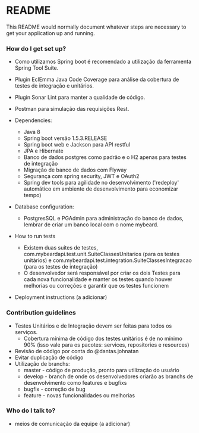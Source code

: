 # README #

This README would normally document whatever steps are necessary to get your application up and running.


### How do I get set up? ###

*	Como utilizamos Spring boot é recomendado a utilização da ferramenta Spring Tool Suite.
*	Plugin EclEmma Java Code Coverage para análise da cobertura de testes de integração e unitários.
*	Plugin Sonar Lint para manter a qualidade de código.
*	Postman para simulação das requisições Rest.

* Dependencies:
	*	Java 8 
	*	Spring boot  versão 1.5.3.RELEASE
	*	Spring boot web e Jackson para API restful
	*	JPA e Hibernate
	*	Banco de dados postgres como padrão e o H2 apenas para testes de integração
	*	Migração de banco de dados com Flyway
	*	Segurança com spring security, JWT e OAuth2
	*	Spring dev tools para agilidade no desenvolvimento ('redeploy' automático em ambiente de desenvolvimento para economizar tempo)

* Database configuration:
	*	PostgresSQL e PGAdmin para administração do banco de dados, lembrar de criar um banco local com o nome mybeard.

* How to run tests
	*	Existem duas suites de testes, com.mybeardapi.test.unit.SuiteClassesUnitarios (para os testes unitários) e com.mybeardapi.test.integration.SuiteClassesIntegracao (para os testes de integração)
	*	O desenvolvedor será responsável por criar os dois Testes para cada nova funcionalidade e manter os testes quando houver melhorias ou correções e garantir que os testes funcionem
* Deployment instructions (a adicionar)

### Contribution guidelines ###

*	Testes Unitários e de Integração devem ser feitas para todos os serviços.
	*	Cobertura mínima de código dos testes unitários é de no mínimo 90% (isso vale para os pacotes: services, repositories e resources)
*	Revisão de código por conta do @dantas.johnatan
*	Evitar duplicação de código
*	Utilização de branchs:
	*	master - código de produção, pronto para utilização do usuário
	*	develop - branch de onde os desenvolvedores criarão as branchs de desenvolvimento como features e bugfixs
	*	bugfix - correção de bug
	*	feature - novas funcionalidades ou melhorias

### Who do I talk to? ###

*	meios de comunicação da equipe (a adicionar)